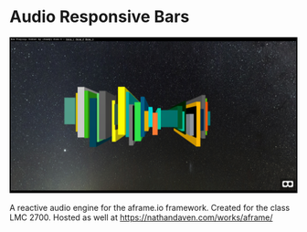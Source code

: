 # Audio Responsive Bars

![image](screenshot.png)

A reactive audio engine for the aframe.io framework. Created for the class LMC 2700. Hosted as well at https://nathandaven.com/works/aframe/
